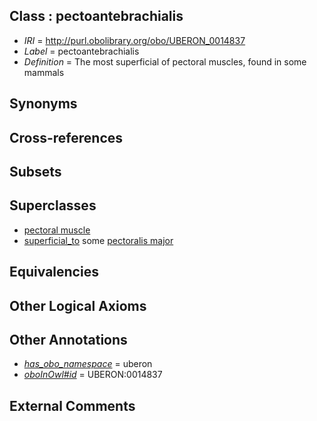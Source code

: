 
## Class : pectoantebrachialis

 * *IRI* = http://purl.obolibrary.org/obo/UBERON_0014837
 * *Label* = pectoantebrachialis
 * *Definition* = The most superficial of pectoral muscles, found in some mammals

## Synonyms


## Cross-references


## Subsets


## Superclasses

 * [pectoral muscle](../../UBERON/95/UBERON_0001495.md)
 * [superficial_to](../../BSPO/08/BSPO_0000108.md) some [pectoralis major](../../UBERON/81/UBERON_0002381.md)

## Equivalencies


## Other Logical Axioms


## Other Annotations

 * *[has_obo_namespace](../../ce/oboInOwl#hasOBONamespace.md)* = uberon
 * *[oboInOwl#id](../../id/oboInOwl#id.md)* = UBERON:0014837

## External Comments

